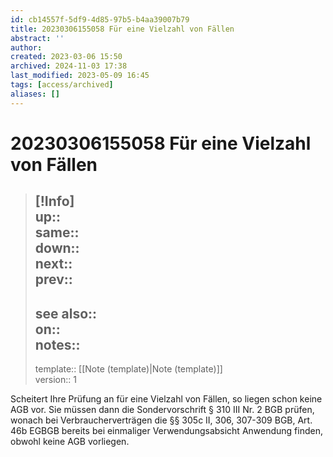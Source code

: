 ```yaml
---
id: cb14557f-5df9-4d85-97b5-b4aa39007b79
title: 20230306155058 Für eine Vielzahl von Fällen
abstract: ''
author: 
created: 2023-03-06 15:50
archived: 2024-11-03 17:38
last_modified: 2023-05-09 16:45
tags: [access/archived]
aliases: []
---
```


# 20230306155058 Für eine Vielzahl von Fällen

> [!Info]  
> up::  
> same::  
> down::  
> next::  
> prev::
> ---  
> see also::  
> on::  
> notes::
> ---
> template:: [[Note (template)|Note (template)]]  
> version:: 1

Scheitert Ihre Prüfung an für eine Vielzahl von Fällen, so liegen schon keine AGB vor. Sie müssen dann die Sondervorschrift § 310 III Nr. 2 BGB prüfen, wonach bei Verbraucherverträgen die §§ 305c II, 306, 307-309 BGB, Art. 46b EGBGB bereits bei einmaliger Verwendungsabsicht Anwendung finden, obwohl keine AGB vorliegen.
